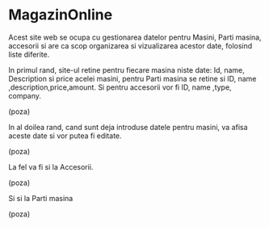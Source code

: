 # MagazinOnline


Acest site web se ocupa cu gestionarea datelor pentru Masini, Parti masina, accesorii  si are ca scop organizarea si vizualizarea acestor date, folosind liste diferite.


In primul rand, site-ul retine pentru fiecare masina niste date: Id, name, Description si price acelei masini, pentru Parti masina se retine si ID, name ,description,price,amount. Si pentru accesorii vor fi ID, name ,type, company.

(poza)

In al doilea rand, cand sunt deja introduse datele pentru masini, va afisa aceste date si vor putea fi editate.

(poza)

La fel va fi si la Accesorii.

(poza)


Si si la Parti masina

(poza)
